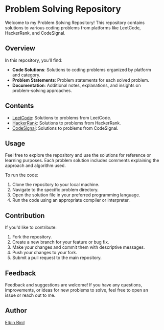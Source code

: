 # Problem Solving Repository

Welcome to my Problem Solving Repository! This repository contains solutions to various coding problems from platforms like LeetCode, HackerRank, and CodeSignal.

## Overview

In this repository, you'll find:

- **Code Solutions**: Solutions to coding problems organized by platform and category.
- **Problem Statements**: Problem statements for each solved problem.
- **Documentation**: Additional notes, explanations, and insights on problem-solving approaches.

## Contents

- [LeetCode](https://leetcode.com/u/elbinbinil): Solutions to problems from LeetCode.
- [HackerRank](./HackerRank/README.md): Solutions to problems from HackerRank.
- [CodeSignal](./CodeSignal/README.md): Solutions to problems from CodeSignal.

## Usage

Feel free to explore the repository and use the solutions for reference or learning purposes. Each problem solution includes comments explaining the approach and algorithm used.

To run the code:

1. Clone the repository to your local machine.
2. Navigate to the specific problem directory.
3. Open the solution file in your preferred programming language.
4. Run the code using an appropriate compiler or interpreter.

## Contribution

If you'd like to contribute:

1. Fork the repository.
2. Create a new branch for your feature or bug fix.
3. Make your changes and commit them with descriptive messages.
4. Push your changes to your fork.
5. Submit a pull request to the main repository.

## Feedback

Feedback and suggestions are welcome! If you have any questions, improvements, or ideas for new problems to solve, feel free to open an issue or reach out to me.

## Author

[Elbin Binil](https://github.com/elbinbinil)
